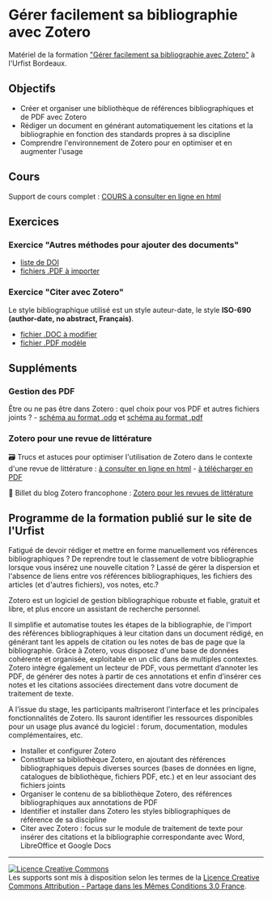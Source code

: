 # Gérer facilement sa bibliographie avec Zotero

Matériel de la formation ["Gérer facilement sa bibliographie avec Zotero"](https://sygefor.reseau-urfist.fr/#/training/10642/12966?from=true) à l'Urfist Bordeaux.

## Objectifs

* Créer et organiser une bibliothèque de références bibliographiques et de PDF avec Zotero
* Rédiger un document en générant automatiquement les citations et la bibliographie en fonction des standards propres à sa discipline
* Comprendre l'environnement de Zotero pour en optimiser et en augmenter l'usage

## Cours
Support de cours complet : [COURS à consulter en ligne en html](https://github.com/fflamerie/zotero_gerer_biblio/blob/master/content/gerer_biblio_zotero_COURS.md)  

## Exercices
### Exercice "Autres méthodes pour ajouter des documents"
  * [liste de DOI](https://github.com/fflamerie/zotero_gerer_biblio/blob/master/content/zotero_gerer_biblio_import-DOI.txt)
  * [fichiers .PDF à importer](https://github.com/fflamerie/zotero_gerer_biblio/blob/master/content/import-PDF)
 
### Exercice "Citer avec Zotero"

Le style bibliographique utilisé est un style auteur-date, le style **ISO-690 (author-date, no abstract, Français)**.

* [fichier .DOC à modifier](https://github.com/fflamerie/zotero_gerer_biblio/blob/master/content/zotero_gerer_biblio_TP_citer_EXERCICE.doc) 
* [fichier .PDF modèle](https://github.com/fflamerie/zotero_gerer_biblio/blob/master/content/zotero_gerer_biblio_TP_citer_MODELE.pdf)


## Suppléments
### Gestion des PDF

Être ou ne pas être dans Zotero : quel choix pour vos PDF et autres fichiers joints ? - [schéma au format .odg](https://github.com/zfrancophone/zfrancophone-blog/blob/master/2019-09-zotfile/zotero_choix_gestion_fichiers.odg) et [schéma au format .pdf](https://github.com/zfrancophone/zfrancophone-blog/blob/master/2019-09-zotfile/zotero_choix_gestion_fichiers.pdf)

### Zotero pour une revue de littérature 

:card_file_box: Trucs et astuces pour optimiser l'utilisation de Zotero dans le contexte d'une revue de littérature : [à consulter en ligne en html](https://github.com/fflamerie/zotero_intro_FR/blob/master/content/zotero_truc_syst.md) - [à télécharger en PDF](https://github.com/fflamerie/zotero_intro_FR/blob/master/content/zotero_truc_syst.pdf)

:bookmark_tabs: Billet du blog Zotero francophone : [Zotero pour les revues de littérature](https://zotero.hypotheses.org/4359)

## Programme de la formation publié sur le site de l'Urfist

Fatigué de devoir rédiger et mettre en forme manuellement vos références bibliographiques ? De reprendre tout le classement de votre bibliographie lorsque vous insérez une nouvelle citation ? Lassé de gérer la dispersion et l'absence de liens entre vos références bibliographiques, les fichiers des articles (et d'autres fichiers), vos notes, etc.?

Zotero est un logiciel de gestion bibliographique robuste et fiable, gratuit et libre, et plus encore un assistant de recherche personnel.

Il simplifie et automatise toutes les étapes de la bibliographie, de l'import des références bibliographiques à leur citation dans un document rédigé, en générant tant les appels de citation ou les notes de bas de page que la bibliographie. Grâce à Zotero, vous disposez d'une base de données cohérente et organisée, exploitable en un clic dans de multiples contextes. Zotero intègre également un lecteur de PDF, vous permettant d’annoter les PDF, de générer des notes à partir de ces annotations et enfin d’insérer ces notes et les citations associées directement dans votre document de traitement de texte.

A l’issue du stage, les participants maîtriseront l'interface et les principales fonctionnalités de Zotero. Ils sauront identifier les ressources disponibles pour un usage plus avancé du logiciel : forum, documentation, modules complémentaires, etc.

* Installer et configurer Zotero
* Constituer sa bibliothèque Zotero, en ajoutant des références bibliographiques depuis diverses sources (bases de données en ligne, catalogues de bibliothèque, fichiers PDF, etc.) et en leur associant des fichiers joints
* Organiser le contenu de sa bibliothèque Zotero, des références bibliographiques aux annotations de PDF
* Identifier et installer dans Zotero les styles bibliographiques de référence de sa discipline
* Citer avec Zotero : focus sur le module de traitement de texte pour insérer des citations et la bibliographie correspondante avec Word, LibreOffice et Google Docs


***

<a rel="license" href="http://creativecommons.org/licenses/by-sa/3.0/fr/"><img alt="Licence Creative Commons" style="border-width:0" src="https://i.creativecommons.org/l/by-sa/3.0/fr/88x31.png" /></a><br />Les supports sont mis à disposition selon les termes de la <a rel="license" href="http://creativecommons.org/licenses/by-sa/3.0/fr/">Licence Creative Commons Attribution -  Partage dans les Mêmes Conditions 3.0 France</a>.
